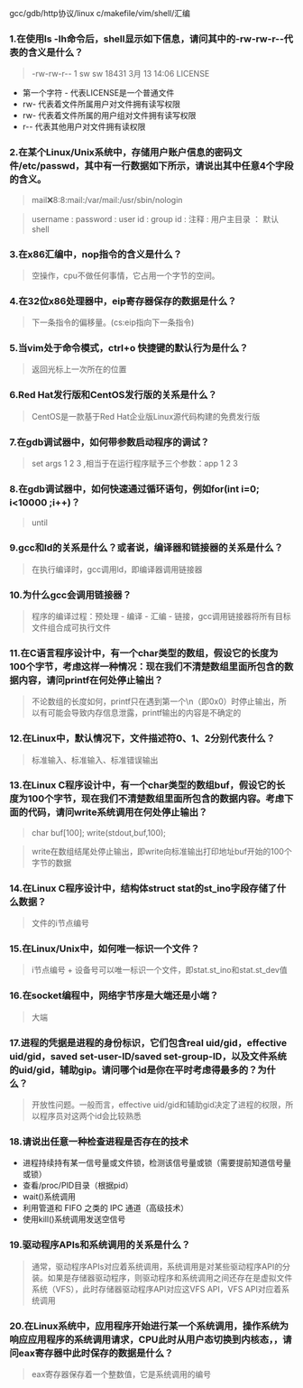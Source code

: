 


gcc/gdb/http协议/linux c/makefile/vim/shell/汇编

### 1.在使用ls -lh命令后，shell显示如下信息，请问其中的-rw-rw-r--代表的含义是什么？
> -rw-rw-r-- 1 sw sw 18431 3月  13 14:06 LICENSE
* 第一个字符 - 代表LICENSE是一个普通文件
* rw- 代表着文件所属用户对文件拥有读写权限
* rw- 代表着文件所属的用户组对文件拥有读写权限
* r-- 代表其他用户对文件拥有读权限

### 2.在某个Linux/Unix系统中，存储用户账户信息的密码文件/etc/passwd，其中有一行数据如下所示，请说出其中任意4个字段的含义。
> mail:x:8:8:mail:/var/mail:/usr/sbin/nologin

> username : password : user id : group id : 注释 : 用户主目录 ： 默认shell 

### 3.在x86汇编中，nop指令的含义是什么？
> 空操作，cpu不做任何事情，它占用一个字节的空间。

### 4.在32位x86处理器中，eip寄存器保存的数据是什么？
> 下一条指令的偏移量。(cs:eip指向下一条指令)

### 5.当vim处于命令模式，ctrl+o 快捷键的默认行为是什么？
> 返回光标上一次所在的位置

### 6.Red Hat发行版和CentOS发行版的关系是什么？
> CentOS是一款基于Red Hat企业版Linux源代码构建的免费发行版

### 7.在gdb调试器中，如何带参数启动程序的调试？
> set args 1 2 3 ,相当于在运行程序赋予三个参数：app 1 2 3

### 8.在gdb调试器中，如何快速通过循环语句，例如for(int i=0; i<10000 ;i++)？
> until

### 9.gcc和ld的关系是什么？或者说，编译器和链接器的关系是什么？
> 在执行编译时，gcc调用ld，即编译器调用链接器

### 10.为什么gcc会调用链接器？
> 程序的编译过程：预处理 - 编译 - 汇编 - 链接，gcc调用链接器将所有目标文件组合成可执行文件

### 11.在C语言程序设计中，有一个char类型的数组，假设它的长度为100个字节，考虑这样一种情况：现在我们不清楚数组里面所包含的数据内容，请问printf在何处停止输出？
> 不论数组的长度如何，printf只在遇到第一个\n（即0x0）时停止输出，所以有可能会导致内存信息泄露，printf输出的内容是不确定的

### 12.在Linux中，默认情况下，文件描述符0、1、2分别代表什么？
> 标准输入、标准输入、标准错误输出

### 13.在Linux C程序设计中，有一个char类型的数组buf，假设它的长度为100个字节，现在我们不清楚数组里面所包含的数据内容。考虑下面的代码，请问write系统调用在何处停止输出？
> char buf[100];
> write(stdout,buf,100);

> write在数组结尾处停止输出，即write向标准输出打印地址buf开始的100个字节的数据

### 14.在Linux C程序设计中，结构体struct stat的st_ino字段存储了什么数据？
> 文件的i节点编号

### 15.在Linux/Unix中，如何唯一标识一个文件？
> i节点编号 + 设备号可以唯一标识一个文件，即stat.st_ino和stat.st_dev值

### 16.在socket编程中，网络字节序是大端还是小端？
> 大端

### 17.进程的凭据是进程的身份标识，它们包含real uid/gid，effective uid/gid，saved set-user-ID/saved set-group-ID，以及文件系统的uid/gid，辅助gip。请问哪个id是你在平时考虑得最多的？为什么？
> 开放性问题。一般而言，effective uid/gid和辅助gid决定了进程的权限，所以程序员对这两个id会比较熟悉

### 18.请说出任意一种检查进程是否存在的技术
* 进程持续持有某一信号量或文件锁，检测该信号量或锁（需要提前知道信号量或锁）
* 查看/proc/PID目录（根据pid）
* wait()系统调用
* 利用管道和 FIFO 之类的 IPC 通道（高级技术）
* 使用kill()系统调用发送空信号

### 19.驱动程序APIs和系统调用的关系是什么？
> 通常，驱动程序APIs对应着系统调用，系统调用是对某些驱动程序API的分装。如果是存储器驱动程序，则驱动程序和系统调用之间还存在是虚拟文件系统（VFS），此时存储器驱动程序API对应这VFS API，VFS API对应着系统调用

### 20.在Linux系统中，应用程序开始进行某一个系统调用，操作系统为响应应用程序的系统调用请求，CPU此时从用户态切换到内核态，，请问eax寄存器中此时保存的数据是什么？
> eax寄存器保存着一个整数值，它是系统调用的编号
